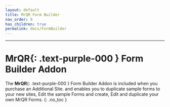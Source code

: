 ```yaml
---
layout: default
title: MrQR Form Builder
nav_order: 9
has_children: true
permalink: docs/FormBuilder
---
```

---
# **MrQR**{: .text-purple-000 } Form Builder Addon
The
 **MrQR**{: .text-purple-000 } Form Builder Addon is included when you purchase an Additional Site. and enables you to duplicate sample forms to your new sites, Edit the sample Forms and create, Edit and duplicate your own MrQR Forms.
{: .no_toc }
